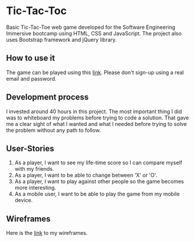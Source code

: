 # Tic-Tac-Toc

Basic Tic-Tac-Toe web game developed for the Software Engineering Immersive bootcamp using HTML, CSS and JavaScript. The project also uses
Bootstrap framework and jQuery library.

## How to use it

The game can be played using this [link](https://kevinrosario.github.io/Tic-Tac-Toe-Client/). Please don't sign-up using a real email and password.

## Development process

I invested around 40 hours in this project. The most important thing I did was to
whiteboard my problems before trying to code a solution. That gave me a clear sight
of what I wanted and what I needed before trying to solve the problem without any
path to follow.

## User-Stories

1. As a player, I want to see my life-time score so I can compare myself with my friends.
2. As a player, I want to be able to change between 'X' or 'O'.
3. As a player, I want to play against other people so the game becomes more interesting.
4. As a mobile user, I want to be able to play the game from my mobile device.

## Wireframes

Here is the [link](https://i.imgur.com/4u3mx2O.jpg) to my wireframes.
